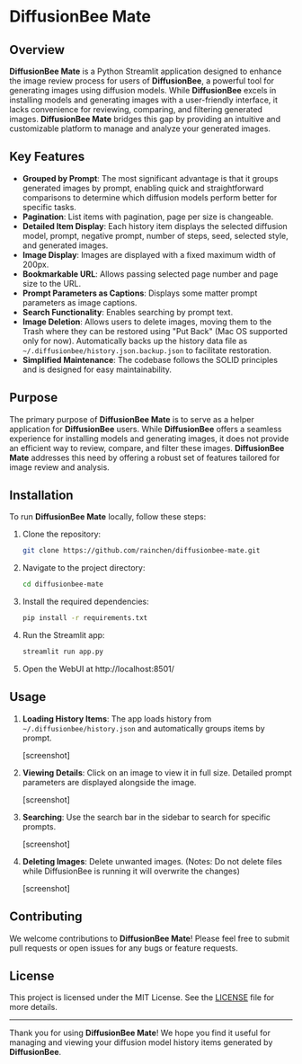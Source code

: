 # DiffusionBee Mate

## Overview

**DiffusionBee Mate** is a Python Streamlit application designed to enhance the image review process for users of **DiffusionBee**, a powerful tool for generating images using diffusion models. While **DiffusionBee** excels in installing models and generating images with a user-friendly interface, it lacks convenience for reviewing, comparing, and filtering generated images. **DiffusionBee Mate** bridges this gap by providing an intuitive and customizable platform to manage and analyze your generated images.

## Key Features

- **Grouped by Prompt**: The most significant advantage is that it groups generated images by prompt, enabling quick and straightforward comparisons to determine which diffusion models perform better for specific tasks.
- **Pagination**: List items with pagination, page per size is changeable.
- **Detailed Item Display**: Each history item displays the selected diffusion model, prompt, negative prompt, number of steps, seed, selected style, and generated images.
- **Image Display**: Images are displayed with a fixed maximum width of 200px.
- **Bookmarkable URL**: Allows passing selected page number and page size to the URL.
- **Prompt Parameters as Captions**: Displays some matter prompt parameters as image captions.
- **Search Functionality**: Enables searching by prompt text.
- **Image Deletion**: Allows users to delete images, moving them to the Trash where they can be restored using "Put Back" (Mac OS supported only for now). Automatically backs up the history data file as `~/.diffusionbee/history.json.backup.json` to facilitate restoration.
- **Simplified Maintenance**: The codebase follows the SOLID principles and is designed for easy maintainability.

## Purpose

The primary purpose of **DiffusionBee Mate** is to serve as a helper application for **DiffusionBee** users. While **DiffusionBee** offers a seamless experience for installing models and generating images, it does not provide an efficient way to review, compare, and filter these images. **DiffusionBee Mate** addresses this need by offering a robust set of features tailored for image review and analysis.

## Installation

To run **DiffusionBee Mate** locally, follow these steps:

1. Clone the repository:
   ```bash
   git clone https://github.com/rainchen/diffusionbee-mate.git
   ```

2. Navigate to the project directory:
   ```bash
   cd diffusionbee-mate
   ```

3. Install the required dependencies:
   ```bash
   pip install -r requirements.txt
   ```

4. Run the Streamlit app:
   ```bash
   streamlit run app.py
   ```

5. Open the WebUI at http://localhost:8501/

## Usage

1. **Loading History Items**: The app loads history from `~/.diffusionbee/history.json` and automatically groups items by prompt.

   [screenshot]

2. **Viewing Details**: Click on an image to view it in full size. Detailed prompt parameters are displayed alongside the image.

   [screenshot]

3. **Searching**: Use the search bar in the sidebar to search for specific prompts.

   [screenshot]

4. **Deleting Images**: Delete unwanted images. (Notes: Do not delete files while DiffusionBee is running it will overwrite the changes)

   [screenshot]

## Contributing

We welcome contributions to **DiffusionBee Mate**! Please feel free to submit pull requests or open issues for any bugs or feature requests.

## License

This project is licensed under the MIT License. See the [LICENSE](LICENSE) file for more details.

---

Thank you for using **DiffusionBee Mate**! We hope you find it useful for managing and viewing your diffusion model history items generated by **DiffusionBee**.
